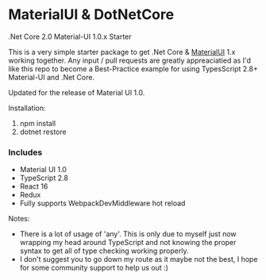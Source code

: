 # MaterialUI & DotNetCore
.Net Core 2.0 Material-UI 1.0.x Starter

This is a very simple starter package to get .Net Core & [MaterialUI](https://github.com/mui-org/material-ui) 1.x 
working together.  Any input / pull requests are greatly appreaciatied as I'd like this repo to become a Best-Practice 
example for using TypesScript 2.8+ Material-UI and .Net Core.

Updated for the release of Material UI 1.0.

Installation:

1.  npm install
2.  dotnet restore

### Includes

+ Material UI 1.0
+ TypeScript 2.8
+ React 16
+ Redux 
+ Fully supports WebpackDevMiddleware hot reload

Notes:

+ There is a lot of usage of 'any'.  This is only due to myself just now wrapping my head around TypeScript and not
knowing the proper syntax to get all of type checking working properly.
+ I don't suggest you to go down my route as it maybe not the best, I hope for some community support to help us out :)

